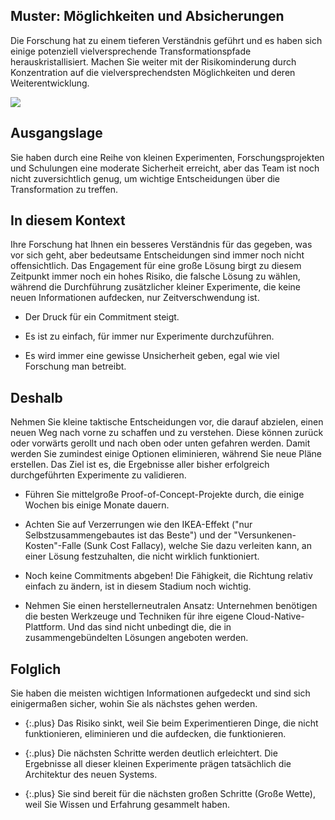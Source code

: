 ## Muster: Möglichkeiten und Absicherungen

Die Forschung hat zu einem tieferen Verständnis geführt und es haben sich einige potenziell vielversprechende Transformationspfade herauskristallisiert.
Machen Sie weiter mit der Risikominderung durch Konzentration auf die vielversprechendsten Möglichkeiten und deren Weiterentwicklung.

![](../_images/5e14910a06a361876205d9ee_64.%20Options%20_%20Hedges.png)

## Ausgangslage

Sie haben durch eine Reihe von kleinen Experimenten, Forschungsprojekten und Schulungen eine moderate Sicherheit erreicht, aber das Team ist noch nicht zuversichtlich genug, um wichtige Entscheidungen über die Transformation zu treffen.

## In diesem Kontext

Ihre Forschung hat Ihnen ein besseres Verständnis für das gegeben, was vor sich geht, aber bedeutsame Entscheidungen sind immer noch nicht offensichtlich.
Das Engagement für eine große Lösung birgt zu diesem Zeitpunkt immer noch ein hohes Risiko, die falsche Lösung zu wählen, während die Durchführung zusätzlicher kleiner Experimente, die keine neuen Informationen aufdecken, nur Zeitverschwendung ist.

* Der Druck für ein Commitment steigt.

* Es ist zu einfach, für immer nur Experimente  durchzuführen.

* Es wird immer eine gewisse Unsicherheit geben, egal wie viel Forschung man betreibt.

## Deshalb

Nehmen Sie kleine taktische Entscheidungen vor, die darauf abzielen, einen neuen Weg nach vorne zu schaffen und zu verstehen. Diese können zurück oder vorwärts gerollt und nach oben oder unten gefahren werden.
Damit werden Sie zumindest einige Optionen eliminieren, während Sie neue Pläne erstellen.
Das Ziel ist es, die Ergebnisse aller bisher erfolgreich durchgeführten Experimente zu validieren.

* Führen Sie mittelgroße Proof-of-Concept-Projekte durch, die einige Wochen bis einige Monate dauern.

* Achten Sie auf Verzerrungen wie den IKEA-Effekt ("nur Selbstzusammengebautes ist das Beste") und der "Versunkenen-Kosten"-Falle (Sunk Cost Fallacy), welche Sie dazu verleiten kann, an einer Lösung festzuhalten, die nicht wirklich funktioniert.

* Noch keine Commitments abgeben! Die Fähigkeit, die Richtung relativ einfach zu ändern, ist in diesem Stadium noch wichtig.

* Nehmen Sie einen herstellerneutralen Ansatz: Unternehmen benötigen die besten Werkzeuge und Techniken für ihre eigene Cloud-Native-Plattform. Und das sind nicht unbedingt die, die in zusammengebündelten Lösungen angeboten werden.

## Folglich

Sie haben die meisten wichtigen Informationen aufgedeckt und sind sich einigermaßen sicher, wohin Sie als nächstes gehen werden.

- {:.plus} Das Risiko sinkt, weil Sie beim Experimentieren Dinge, die nicht funktionieren, eliminieren und die aufdecken, die funktionieren.

- {:.plus} Die nächsten Schritte werden deutlich erleichtert. Die Ergebnisse all dieser kleinen Experimente prägen tatsächlich die Architektur des neuen Systems.

- {:.plus} Sie sind bereit für die nächsten großen Schritte (Große Wette), weil Sie Wissen und Erfahrung gesammelt haben.

